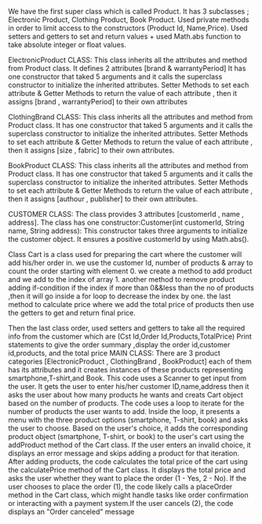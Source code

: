 We have the first super class which is called Product. It has 3 subclasses ; Electronic Product, Clothing Product, Book Product. Used private methods in order to limit access to the constructors (Product Id, Name,Price). Used setters and getters to set and return values + used Math.abs function to take absolute integer or float values.

ElectronicProduct CLASS: This class inherits all the attributes and method from Product class. It defines 2 attributes [brand & warrantyPeriod] It has one constructor that taked 5 arguments and it calls the superclass constructor to initialize the inherited attributes. Setter Methods to set each attribute & Getter Methods to return the value of each attribute , then it assigns [brand , warrantyPeriod] to their own attributes

ClothingBrand CLASS: This class inherits all the attributes and method from Product class. It has one constructor that taked 5 arguments and it calls the superclass constructor to initialize the inherited attributes. Setter Methods to set each attribute & Getter Methods to return the value of each attribute , then it assigns [size , fabric] to their own attributes.

BookProduct CLASS: This class inherits all the attributes and method from Product class. It has one constructor that taked 5 arguments and it calls the superclass constructor to initialize the inherited attributes. Setter Methods to set each attribute & Getter Methods to return the value of each attribute , then it assigns [authour , publisher] to their own attributes.

CUSTOMER CLASS: The class provides 3 attributes [customerId , name , address]. The class has one constructor:Customer(int customerId, String name, String address): This constructor takes three arguments to initialize the customer object. It ensures a positive customerId by using Math.abs().

Class Cart is a class used for preparing the cart where the customer will add his/her order in. we use the customer Id, number of products & array to count the order starting with element 0. we create a method to add product and we add to the index of array 1. another method to remove product adding if-condition if the index if more than 0&&less than the no of products ,then it will go inside a for loop to decrease the index by one. the last method to calculate price where we add the total price of products then use the getters to get and return final price.

Then the last class order, used setters and getters to take all the required info from the customer which are (Cst Id,Order Id,Products,TotalPrice) Print statements to give the order summary ,display the order id,customer id,products, and the total price
MAIN CLASS: There are 3 product categories [ElectronicProduct , ClothingBrand , BookProduct] each of them has its attributes and it creates instances of these products representing smartphone,T-shirt,and Book. This code uses a Scanner to get input from the user. It gets the user to enter his/her customer ID,name,address then it asks the user about how many products he wants and creats Cart object based on the number of products. The code uses a loop to iterate for the number of products the user wants to add. Inside the loop, it presents a menu with the three product options (smartphone, T-shirt, book) and asks the user to choose. Based on the user's choice, it adds the corresponding product object (smartphone, T-shirt, or book) to the user's cart using the addProduct method of the Cart class. If the user enters an invalid choice, it displays an error message and skips adding a product for that iteration. After adding products, the code calculates the total price of the cart using the calculatePrice method of the Cart class. It displays the total price and asks the user whether they want to place the order (1 - Yes, 2 - No). If the user chooses to place the order (1), the code likely calls a placeOrder method in the Cart class, which might handle tasks like order confirmation or interacting with a payment system.If the user cancels (2), the code displays an "Order canceled" message
